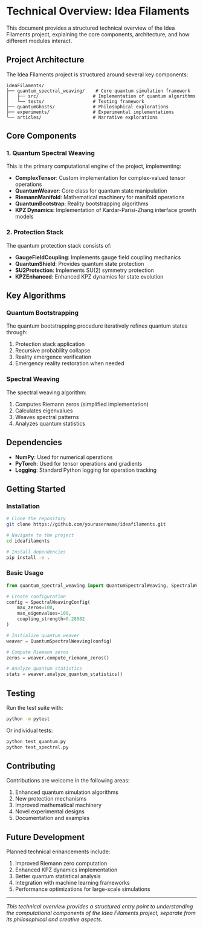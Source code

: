 # Technical Overview: Idea Filaments

This document provides a structured technical overview of the Idea Filaments project, explaining the core components, architecture, and how different modules interact.

## Project Architecture

The Idea Filaments project is structured around several key components:

```
ideaFilaments/
├── quantum_spectral_weaving/    # Core quantum simulation framework
│   ├── src/                    # Implementation of quantum algorithms
│   └── tests/                  # Testing framework
├── quantumGhosts/              # Philosophical explorations
├── experiments/                # Experimental implementations
└── articles/                   # Narrative explorations
```

## Core Components

### 1. Quantum Spectral Weaving

This is the primary computational engine of the project, implementing:

- **ComplexTensor**: Custom implementation for complex-valued tensor operations
- **QuantumWeaver**: Core class for quantum state manipulation
- **RiemannManifold**: Mathematical machinery for manifold operations
- **QuantumBootstrap**: Reality bootstrapping algorithms
- **KPZ Dynamics**: Implementation of Kardar-Parisi-Zhang interface growth models

### 2. Protection Stack

The quantum protection stack consists of:

- **GaugeFieldCoupling**: Implements gauge field coupling mechanics
- **QuantumShield**: Provides quantum state protection
- **SU2Protection**: Implements SU(2) symmetry protection
- **KPZEnhanced**: Enhanced KPZ dynamics for state evolution

## Key Algorithms

### Quantum Bootstrapping

The quantum bootstrapping procedure iteratively refines quantum states through:

1. Protection stack application
2. Recursive probability collapse
3. Reality emergence verification
4. Emergency reality restoration when needed

### Spectral Weaving

The spectral weaving algorithm:

1. Computes Riemann zeros (simplified implementation)
2. Calculates eigenvalues
3. Weaves spectral patterns
4. Analyzes quantum statistics

## Dependencies

- **NumPy**: Used for numerical operations
- **PyTorch**: Used for tensor operations and gradients
- **Logging**: Standard Python logging for operation tracking

## Getting Started

### Installation

```bash
# Clone the repository
git clone https://github.com/yourusername/ideafilaments.git

# Navigate to the project
cd ideafilaments

# Install dependencies
pip install -e .
```

### Basic Usage

```python
from quantum_spectral_weaving import QuantumSpectralWeaving, SpectralWeavingConfig

# Create configuration
config = SpectralWeavingConfig(
    max_zeros=100,
    max_eigenvalues=100,
    coupling_strength=0.28082
)

# Initialize quantum weaver
weaver = QuantumSpectralWeaving(config)

# Compute Riemann zeros
zeros = weaver.compute_riemann_zeros()

# Analyze quantum statistics
stats = weaver.analyze_quantum_statistics()
```

## Testing

Run the test suite with:

```bash
python -m pytest
```

Or individual tests:

```bash
python test_quantum.py
python test_spectral.py
```

## Contributing

Contributions are welcome in the following areas:

1. Enhanced quantum simulation algorithms
2. New protection mechanisms
3. Improved mathematical machinery
4. Novel experimental designs
5. Documentation and examples

## Future Development

Planned technical enhancements include:

1. Improved Riemann zero computation
2. Enhanced KPZ dynamics implementation
3. Better quantum statistical analysis
4. Integration with machine learning frameworks
5. Performance optimizations for large-scale simulations

---

*This technical overview provides a structured entry point to understanding the computational components of the Idea Filaments project, separate from its philosophical and creative aspects.*